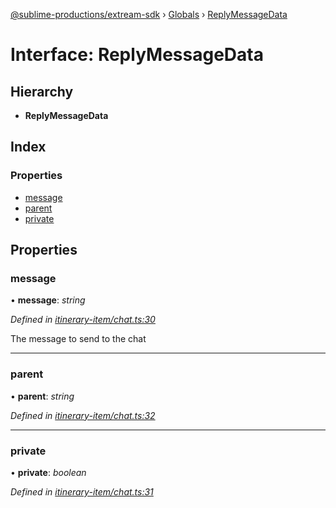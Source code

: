 [@sublime-productions/extream-sdk](../README.md) › [Globals](../globals.md) › [ReplyMessageData](replymessagedata.md)

# Interface: ReplyMessageData

## Hierarchy

* **ReplyMessageData**

## Index

### Properties

* [message](replymessagedata.md#message)
* [parent](replymessagedata.md#parent)
* [private](replymessagedata.md#private)

## Properties

###  message

• **message**: *string*

*Defined in [itinerary-item/chat.ts:30](https://github.com/Extream-SaaS/ex-sdk/blob/d73bdfb/src/itinerary-item/chat.ts#L30)*

The message to send to the chat

___

###  parent

• **parent**: *string*

*Defined in [itinerary-item/chat.ts:32](https://github.com/Extream-SaaS/ex-sdk/blob/d73bdfb/src/itinerary-item/chat.ts#L32)*

___

###  private

• **private**: *boolean*

*Defined in [itinerary-item/chat.ts:31](https://github.com/Extream-SaaS/ex-sdk/blob/d73bdfb/src/itinerary-item/chat.ts#L31)*
